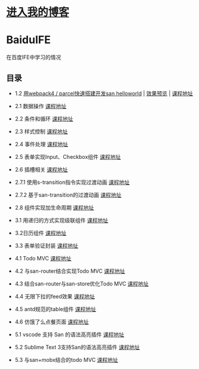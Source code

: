 # [进入我的博客](https://litarussell.github.io/)

# BaiduIFE
在百度IFE中学习的情况

## 目录
* 1.2 [用webpack4 / parcel快速搭建开发san helloworld](https://github.com/litarussell/BaiduIFE/tree/master/mvvm/1.2-webpack_san) | [效果预览](https://litarussell.github.io/BaiduIFE/mvvm/1.2-webpack_san/dist/index.html) | [课程地址](http://ife.baidu.com/course/detail/id/2)

* 2.1 数据操作 [课程地址](http://ife.baidu.com/course/detail/id/4)
* 2.2 条件和循环 [课程地址](http://ife.baidu.com/course/detail/id/5)
* 2.3 样式控制 [课程地址](http://ife.baidu.com/course/detail/id/8)
* 2.4 事件处理 [课程地址](http://ife.baidu.com/course/detail/id/9)
* 2.5 表单实现Input、Checkbox组件 [课程地址](http://ife.baidu.com/course/detail/id/10)
* 2.6 插槽相关 [课程地址](http://ife.baidu.com/course/detail/id/11)
* 2.7.1 使用s-transition指令实现过渡动画 [课程地址](http://ife.baidu.com/course/detail/id/12)
* 2.7.2 基于san-transition的过渡动画 [课程地址](http://ife.baidu.com/course/detail/id/13)
* 2.8 组件实现加生命周期 [课程地址](http://ife.baidu.com/course/detail/id/14)
* 3.1 用递归的方式实现级联组件 [课程地址](http://ife.baidu.com/course/detail/id/15)
* 3.2日历组件 [课程地址](http://ife.baidu.com/course/detail/id/16)
* 3.3 表单验证封装 [课程地址](http://ife.baidu.com/course/detail/id/17)
* 4.1 Todo MVC [课程地址](http://ife.baidu.com/course/detail/id/19)
* 4.2 与san-router结合实现Todo MVC [课程地址](http://ife.baidu.com/course/detail/id/20)
* 4.3 结合san-router与san-store优化Todo MVC [课程地址](http://ife.baidu.com/course/detail/id/21)
* 4.4 无限下拉的feed效果 [课程地址](http://ife.baidu.com/course/detail/id/22)
* 4.5 antd规范的table组件 [课程地址](http://ife.baidu.com/course/detail/id/23)
* 4.6 仿饿了么点餐页面 [课程地址](http://ife.baidu.com/course/detail/id/24)
* 5.1 vscode 支持 San 的语法高亮插件 [课程地址](http://ife.baidu.com/course/detail/id/25)
* 5.2 Sublime Text 3支持San的语法高亮插件 [课程地址](http://ife.baidu.com/course/detail/id/26)
* 5.3 与san+mobx结合的todo MVC [课程地址](http://ife.baidu.com/course/detail/id/27)
